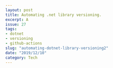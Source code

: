 ```yaml
---
layout: post
title: Automating .net library versioning.
excerpt: A 
issue: 27
tags: 
- dotnet
- versioning
- github-actions
slug: "automating-dotnet-library-versioning2"
date: "2019/12/10"
category: Tech
---
```


